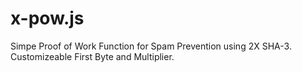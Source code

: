 # x-pow.js
Simpe Proof of Work Function for Spam Prevention using 2X SHA-3. Customizeable First Byte and Multiplier. 
